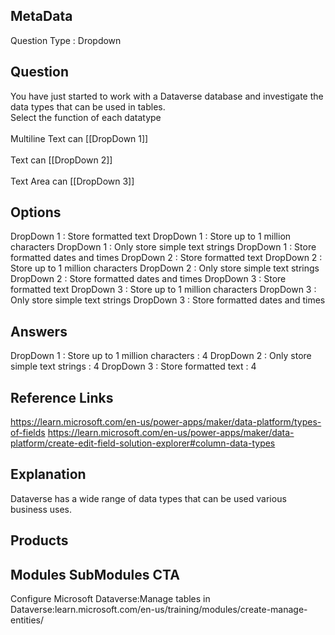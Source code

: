 ## MetaData
Question Type : Dropdown

## Question
You have just started to work with a Dataverse database and investigate the data types that can be used in tables.<br>Select the function of each datatype<br><br>Multiline Text can [[DropDown 1]]<br><br>Text can [[DropDown 2]]<br><br>Text Area can [[DropDown 3]]

## Options
DropDown 1 : Store formatted text
DropDown 1 : Store up to 1 million characters
DropDown 1 : Only store simple text strings
DropDown 1 : Store formatted dates and times 
DropDown 2 : Store formatted text
DropDown 2 : Store up to 1 million characters
DropDown 2 : Only store simple text strings
DropDown 2 : Store formatted dates and times
DropDown 3 : Store formatted text
DropDown 3 : Store up to 1 million characters
DropDown 3 : Only store simple text strings
DropDown 3 : Store formatted dates and times

## Answers
DropDown 1 : Store up to 1 million characters : 4
DropDown 2 : Only store simple text strings : 4
DropDown 3 : Store formatted text  : 4


## Reference Links
https://learn.microsoft.com/en-us/power-apps/maker/data-platform/types-of-fields
https://learn.microsoft.com/en-us/power-apps/maker/data-platform/create-edit-field-solution-explorer#column-data-types

## Explanation
Dataverse has a wide range of data types that can be used various business uses.    

## Products
 
## Modules SubModules CTA
Configure Microsoft Dataverse:Manage tables in Dataverse:learn.microsoft.com/en-us/training/modules/create-manage-entities/
